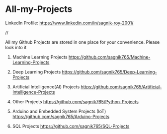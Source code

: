 # All-my-Projects

LinkedIn Profile: https://www.linkedin.com/in/sagnik-roy-2001/

//

All my Github Projects are stored in one place for your convenience. Please look into it



1. Machine Learning Projects     https://github.com/sagnik765/Machine-Learning-Projects

2. Deep Learning Projects     https://github.com/sagnik765/Deep-Learning-Projects

3. Artificial Intelligence(AI) Projects   https://github.com/sagnik765/Artificial-Intelligence-Projects

4. Other Projects    https://github.com/sagnik765/Python-Projects

5. Arduino and Embedded System Projects (IoT)    https://github.com/sagnik765/Arduino-Projects

6. SQL Projects    https://github.com/sagnik765/SQL-Projects

